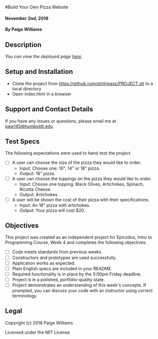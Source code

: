 #Build Your Own Pizza Website

#### November 2nd, 2018

#### By **Paige Williams**

## Description

_You can view the deployed page [here](https://philrmass.github.io/PROJECT)._

## Setup and Installation

* Clone the project from https://github.com/philrmass/PROJECT.git to a local directory
* Open index.html in a browser

## Support and Contact Details

If you have any issues or questions, please email me at paw145@humboldt.edu

## Test Specs

The following expectations were used to hand-test the project.

- [ ] A user can choose the size of the pizza they would like to order.
    * Input: Choose one: 10", 14" or 18" pizza.
    * Output: 18" pizza.
- [ ] A user can choose the toppings on the pizza they would like to order.
    * Input: Choose one topping: Black Olives, Artichokes, Spinach, Ricotta Cheese.
    * Output: Artichokes.      
- [ ] A user will be shown the cost of their pizza with their specifications.      
    * Input: An 18" pizza with artichokes.
    * Output: Your pizza will cost $20.


## Objectives

This project was created as an independent project for Epicodus, Intro to Programming Course, Week 4 and completes the following objectives:

- [ ] Code meets standards from previous weeks.
- [ ] Constructors and prototypes are used successfully.
- [ ] Application works as expected.
- [ ] Plain English specs are included in your README.
- [ ] Required functionality is in place by the 5:00pm Friday deadline.
- [ ] Project is in a polished, portfolio-quality state.
- [ ] Project demonstrates an understanding of this week's concepts. If prompted, you can discuss your code with an instructor using correct terminology.

## Legal

Copyright (c) 2018 Paige Williams

Licensed under the MIT License
